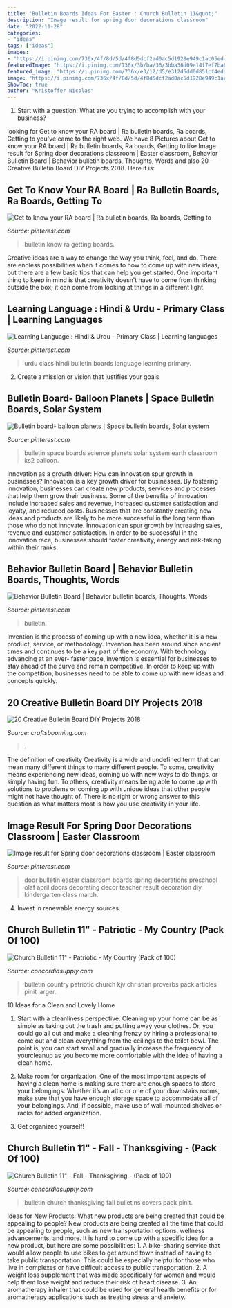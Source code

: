 ```yaml
---
title: "Bulletin Boards Ideas For Easter : Church Bulletin 11&quot;"
description: "Image result for spring door decorations classroom"
date: "2022-11-28"
categories:
- "ideas"
tags: ["ideas"]
images:
- "https://i.pinimg.com/736x/4f/8d/5d/4f8d5dcf2ad0ac5d1928e949c1ac05ed--earth-science-solar-system.jpg"
featuredImage: "https://i.pinimg.com/736x/3b/ba/36/3bba36d09e14f7ef7ba6ca783f5d514c.jpg"
featured_image: "https://i.pinimg.com/736x/e3/12/d5/e312d5dd0d851cf4edd00576842d9d17--bulletin-boards-language.jpg"
image: "https://i.pinimg.com/736x/4f/8d/5d/4f8d5dcf2ad0ac5d1928e949c1ac05ed--earth-science-solar-system.jpg"
ShowToc: true
author: "Kristoffer Nicolas"
---
```



1. Start with a question: What are you trying to accomplish with your business?

	

		
looking for Get to know your RA board | Ra bulletin boards, Ra boards, Getting to you've came to the right web. We have 8 Pictures about Get to know your RA board | Ra bulletin boards, Ra boards, Getting to like Image result for Spring door decorations classroom | Easter classroom, Behavior Bulletin Board | Behavior bulletin boards, Thoughts, Words and also 20 Creative Bulletin Board DIY Projects 2018. Here it is:
		
    
## Get To Know Your RA Board | Ra Bulletin Boards, Ra Boards, Getting To

<img loading=lazy src="https://i.pinimg.com/736x/3b/ba/36/3bba36d09e14f7ef7ba6ca783f5d514c.jpg" onerror="this.onerror=null;this.src='https://tse1.mm.bing.net/th?id=OIP.q6vyQwi_uuCT765LEyKVJgHaJ3&amp;pid=15.1';" alt="Get to know your RA board | Ra bulletin boards, Ra boards, Getting to">

_Source: pinterest.com_

>bulletin know ra getting boards. 

	

Creative ideas are a way to change the way you think, feel, and do. There are endless possibilities when it comes to how to come up with new ideas, but there are a few basic tips that can help you get started. One important thing to keep in mind is that creativity doesn’t have to come from thinking outside the box; it can come from looking at things in a different light.

    
## Learning Language : Hindi &amp; Urdu - Primary Class | Learning Languages

<img loading=lazy src="https://i.pinimg.com/736x/e3/12/d5/e312d5dd0d851cf4edd00576842d9d17--bulletin-boards-language.jpg" onerror="this.onerror=null;this.src='https://tse4.mm.bing.net/th?id=OIP.kH-Fo36iRCPcPtpxIkBjHwHaFj&amp;pid=15.1';" alt="Learning Language : Hindi &amp; Urdu - Primary Class | Learning languages">

_Source: pinterest.com_

>urdu class hindi bulletin boards language learning primary. 

	

2. Create a mission or vision that justifies your goals

    
## Bulletin Board- Balloon Planets | Space Bulletin Boards, Solar System

<img loading=lazy src="https://i.pinimg.com/736x/4f/8d/5d/4f8d5dcf2ad0ac5d1928e949c1ac05ed--earth-science-solar-system.jpg" onerror="this.onerror=null;this.src='https://tse1.mm.bing.net/th?id=OIP.YuArhCOz8Ur8Cz9U32zkqgHaFi&amp;pid=15.1';" alt="Bulletin board- balloon planets | Space bulletin boards, Solar system">

_Source: pinterest.com_

>bulletin space boards science planets solar system earth classroom ks2 balloon. 

	

Innovation as a growth driver: How can innovation spur growth in businesses?
Innovation is a key growth driver for businesses. By fostering innovation, businesses can create new products, services and processes that help them grow their business. Some of the benefits of innovation include increased sales and revenue, increased customer satisfaction and loyalty, and reduced costs.
Businesses that are constantly creating new ideas and products are likely to be more successful in the long term than those who do not innovate. Innovation can spur growth by increasing sales, revenue and customer satisfaction. In order to be successful in the innovation race, businesses should foster creativity, energy and risk-taking within their ranks.

    
## Behavior Bulletin Board | Behavior Bulletin Boards, Thoughts, Words

<img loading=lazy src="https://i.pinimg.com/736x/df/a4/e5/dfa4e58f024c54cf281ac668981ff10a.jpg" onerror="this.onerror=null;this.src='https://tse3.mm.bing.net/th?id=OIP.22EFpI4PoHFpD6OCaulqZAHaJ3&amp;pid=15.1';" alt="Behavior Bulletin Board | Behavior bulletin boards, Thoughts, Words">

_Source: pinterest.com_

>bulletin. 

	

Invention is the process of coming up with a new idea, whether it is a new product, service, or methodology. Invention has been around since ancient times and continues to be a key part of the economy. With technology advancing at an ever- faster pace, invention is essential for businesses to stay ahead of the curve and remain competitive. In order to keep up with the competition, businesses need to be able to come up with new ideas and concepts quickly.

    
## 20 Creative Bulletin Board DIY Projects 2018

<img loading=lazy src="https://craftsbooming.com/wp-content/uploads/2017/07/bulletin-board-diy/9-bulletin-board-diy-projects.jpg" onerror="this.onerror=null;this.src='https://tse3.mm.bing.net/th?id=OIP.yGNYsrFetpjsn7Qm3qgRGAHaMT&amp;pid=15.1';" alt="20 Creative Bulletin Board DIY Projects 2018">

_Source: craftsbooming.com_

>. 

	

The definition of creativity
Creativity is a wide and undefined term that can mean many different things to many different people. To some, creativity means experiencing new ideas, coming up with new ways to do things, or simply having fun. To others, creativity means being able to come up with solutions to problems or coming up with unique ideas that other people might not have thought of. There is no right or wrong answer to this question as what matters most is how you use creativity in your life.

    
## Image Result For Spring Door Decorations Classroom | Easter Classroom

<img loading=lazy src="https://i.pinimg.com/736x/0b/d7/ac/0bd7ac2edc2900a0c3f36970effee25f.jpg" onerror="this.onerror=null;this.src='https://tse1.mm.bing.net/th?id=OIP.-9Ese192_ydqdgq6OiQrQQHaNH&amp;pid=15.1';" alt="Image result for Spring door decorations classroom | Easter classroom">

_Source: pinterest.com_

>door bulletin easter classroom boards spring decorations preschool olaf april doors decorating decor teacher result decoration diy kindergarten class march. 

	

4. Invest in renewable energy sources. 

    
## Church Bulletin 11&quot; - Patriotic - My Country (Pack Of 100)

<img loading=lazy src="https://www.concordiasupply.com/sca/634337742151-media-01.jpg?resizeid=3&amp;resizeh=600&amp;resizew=600" onerror="this.onerror=null;this.src='https://tse1.mm.bing.net/th?id=OIP.fuf7nEArWx2VXTn22eEV6QAAAA&amp;pid=15.1';" alt="Church Bulletin 11&quot; - Patriotic - My Country (Pack of 100)">

_Source: concordiasupply.com_

>bulletin country patriotic church kjv christian proverbs pack articles pinit larger. 

	

10 Ideas for a Clean and Lovely Home
1. Start with a cleanliness perspective. Cleaning up your home can be as simple as taking out the trash and putting away your clothes. Or, you could go all out and make a cleaning frenzy by hiring a professional to come out and clean everything from the ceilings to the toilet bowl. The point is, you can start small and gradually increase the frequency of yourcleanup as you become more comfortable with the idea of having a clean home.
2. Make room for organization. One of the most important aspects of having a clean home is making sure there are enough spaces to store your belongings. Whether it’s an attic or one of your downstairs rooms, make sure that you have enough storage space to accommodate all of your belongings. And, if possible, make use of wall-mounted shelves or racks for added organization.

3. Get organized yourself!

    
## Church Bulletin 11&quot; - Fall - Thanksgiving - (Pack Of 100)

<img loading=lazy src="https://www.concordiasupply.com/sca/U1717-media-01.jpg?resizeid=3&amp;resizeh=600&amp;resizew=600" onerror="this.onerror=null;this.src='https://tse3.mm.bing.net/th?id=OIP.21utJ2_EeINVRo-t99THagAAAA&amp;pid=15.1';" alt="Church Bulletin 11&quot; - Fall - Thanksgiving - (Pack of 100)">

_Source: concordiasupply.com_

>bulletin church thanksgiving fall bulletins covers pack pinit. 

	

Ideas for New Products: What new products are being created that could be appealing to people?
New products are being created all the time that could be appealing to people, such as new transportation options, wellness advancements, and more. It is hard to come up with a specific idea for a new product, but here are some possibilities: 1. A bike-sharing service that would allow people to use bikes to get around town instead of having to take public transportation. This could be especially helpful for those who live in complexes or have difficult access to public transportation. 2. A weight loss supplement that was made specifically for women and would help them lose weight and reduce their risk of heart disease. 3. An aromatherapy inhaler that could be used for general health benefits or for aromatherapy applications such as treating stress and anxiety. 
